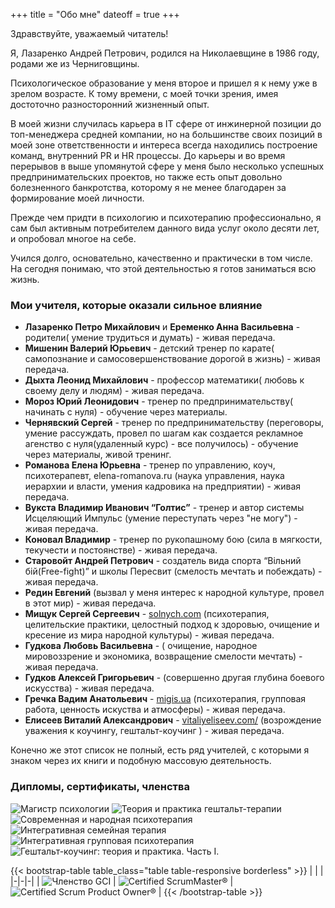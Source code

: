 +++
title = "Обо мне"
dateoff = true
+++

Здравствуйте, уважаемый читатель!

Я, Лазаренко Андрей Петрович, родился на Николаевщине в 1986 году, родами же из Черниговщины.

Психологическое образование у меня второе и пришел я к нему уже в зрелом возрасте.
К тому времени, с моей точки зрения, имея достоточно разносторонний жизненный опыт.

В моей жизни случилась карьера в IT сфере от инжинерной позиции до топ-менеджера средней компании, но на большинстве своих позиций в моей зоне ответственности и интереса всегда находились построение команд, внутренний PR и HR процессы.
До карьеры и во время перерывов в выше упомянутой сфере у меня было несколько успешных предпринимательских проектов, но также есть опыт довольно болезненного банкротства, которому я не менее благодарен за формирование моей личности.

Прежде чем придти в психологию и психотерапию профессионально, я сам был активным потребителем данного вида услуг около десяти лет, и опробовал многое на себе.

Учился долго, основательно, качественно и практически в том числе.
На сегодня понимаю, что этой деятельностью я готов заниматься всю жизнь.

### Мои учителя, которые оказали сильное влияние

- **Лазаренко Петро Михайлович** и **Еременко Анна Васильевна** - родители( умение трудиться и думать) - живая передача.
- **Мишенин Валерий Юрьевич** - детский тренер по карате( самопознание и самосовершенствование дорогой в жизнь) - живая передача.
- **Дыхта Леонид Михайлович** - профессор математики( любовь к своему делу и людям) - живая передача.
- **Мороз Юрий Леонидович** - тренер по предпринимательству( начинать с нуля) - обучение через материалы.
- **Чернявский Сергей** - тренер по предпринимательству (переговоры, умение рассуждать, провел по шагам как создается рекламное агенство с нуля(удаленный курс) - все получилось) - обучение через материалы, живой тренинг.
- **Романова Елена Юрьевна** - тренер по управлению, коуч, психотерапевт, elena-romanova.ru (наука управления, наука иерархии и власти, умения кадровика на предприятии) - живая передача.
- **Вукста Владимир Иванович “Голтис”** - тренер и автор системы Исцеляющий Импульс (умение переступать через "не могу") - живая передача.
- **Коновал Владимир** - тренер по рукопашному бою (сила в мягкости, текучести и постоянстве) - живая передача.
- **Старовойт Андрей Петрович** - создатель вида спорта “Вільний бій(Free-fight)” и школы Пересвит (смелость мечтать и побеждать) - живая передача.
- **Редин Евгений** (вызвал у меня интерес к народной культуре, провел в этот мир) - живая передача.
- **Мищук Сергей Сергеевич** - [solnych.com](http://solnych.com) (психотерапия, целительские практики, целостный подход к здоровью, очищение и кресение из мира народной культуры) - живая передача.
- **Гудкова Любовь Васильевна** - ( очищение, народное мировоззрение и экономика, возвращение смелости мечтать) - живая передача.
- **Гудков Алексей Григорьевич** - (совершенно другая глубина боевого искусства) - живая передача.
- **Гречка Вадим Анатольевич** - [migis.ua](https://migis.ua) (психотерапия, групповая работа, ценность искуства и атмосферы) - живая передача.
- **Елисеев Виталий Александрович** - [vitaliyeliseev.com/](https://vitaliyeliseev.com/) (возрождение уважения к коучингу, гештальт-коучинг ) - живая передача.

Конечно же этот список не полный, есть ряд учителей, с которыми я знаком через их книги и подобную массовую деятельность.

### Дипломы, сертификаты, членства

![Магистр психологии](/images/diplomas_and_certs/psychology_diploma.jpg)
![Теория и практика гештальт-терапии](/images/diplomas_and_certs/geshtalt_root.jpeg)
![Современная и народная психотерапия](/images/diplomas_and_certs/current_and_folk.jpg)
![Интегративная семейная терапия](/images/diplomas_and_certs/current_and_folk.jpg)
![Интегративная групповая психотерапия](/images/diplomas_and_certs/current_and_folk.jpg)
![Гештальт-коучинг: теория и практика. Часть І.](/images/diplomas_and_certs/gcc1-cert.jpg)

{{< bootstrap-table table_class="table table-responsive borderless" >}}
| | |
|-|-|-|
| ![Членство GCI](/images/diplomas_and_certs/gci-member.png) | ![Certified ScrumMaster®](/images/diplomas_and_certs/seal-csm.png) | ![Certified Scrum Product Owner®](/images/diplomas_and_certs/seal-cspo.png) |
{{< /bootstrap-table >}}
